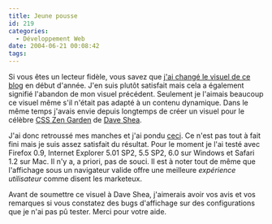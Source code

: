 ```yaml
---
title: Jeune pousse
id: 219
categories:
  - Développement Web
date: 2004-06-21 00:08:42
tags:
---
```


Si vous êtes un lecteur fidèle, vous savez que [j'ai changé le visuel de ce blog](/blog/2003/12/30/71-nouvel-apparat "Nouvel apparat") en début d'année. J'en suis plutôt satisfait mais cela a également signifié l'abandon de mon visuel précédent. Seulement je l'aimais beaucoup ce visuel même s'il n'était pas adapté à un contenu dynamique. Dans le même temps j'avais envie depuis longtemps de créer un visuel pour le célèbre [CSS Zen Garden](http://www.csszengarden.com/ "css Zen Garden: The Beauty in CSS Design") de [Dave Shea](http://www.mezzoblue.com/about/dave/ "mezzoblue - about dave").

J'ai donc retroussé mes manches et j'ai pondu [ceci](http://www.csszengarden.com/?cssfile=http://www.dyingculture.net/csszengarden/old-metal/sample.css&amp;page=0 "Mon visuel pour CSS Zen Garden"). Ce n'est pas tout à fait fini mais je suis assez satisfait du résultat. Pour le moment je l'ai testé avec Firefox 0.9, Internet Explorer 5.01 SP2, 5.5 SP2, 6.0 sur Windows et Safari 1.2 sur Mac. Il n'y a, a priori, pas de souci. Il est à noter tout de même que l'affichage sous un navigateur valide offre une meilleure _expérience utilisateur_ comme disent les marketeux.

Avant de soumettre ce visuel à Dave Shea, j'aimerais avoir vos avis et vos remarques si vous constatez des bugs d'affichage sur des configurations que je n'ai pas pû tester. Merci pour votre aide.